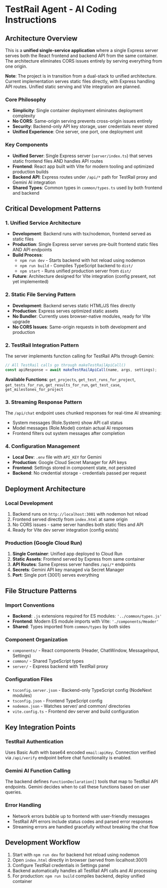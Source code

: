 # TestRail Agent - AI Coding Instructions

## Architecture Overview
This is a **unified single-service application** where a single Express server serves both the React frontend and backend API from the same container. The architecture eliminates CORS issues entirely by serving everything from one origin.

**Note**: The project is in transition from a dual-stack to unified architecture. Current implementation serves static files directly, with Express handling API routes. Unified static serving and Vite integration are planned.

### Core Philosophy
- **Simplicity**: Single container deployment eliminates deployment complexity
- **No CORS**: Same-origin serving prevents cross-origin issues entirely
- **Security**: Backend-only API key storage, user credentials never stored
- **Unified Experience**: One server, one port, one deployment unit

### Key Components
- **Unified Server**: Single Express server (`server/index.ts`) that serves static frontend files AND handles API routes
- **Frontend**: React app built with Vite for modern tooling and optimized production builds
- **Backend API**: Express routes under `/api/*` path for TestRail proxy and Gemini AI integration
- **Shared Types**: Common types in `common/types.ts` used by both frontend and backend

## Critical Development Patterns

### 1. Unified Service Architecture
- **Development**: Backend runs with tsx/nodemon, frontend served as static files
- **Production**: Single Express server serves pre-built frontend static files AND API endpoints
- **Build Process**:
  - `npm run dev` - Starts backend with hot reload using nodemon
  - `npm run build` - Compiles TypeScript backend to `dist/`
  - `npm start` - Runs unified production server from `dist/`
- **Future**: Architecture designed for Vite integration (config present, not yet implemented)

### 2. Static File Serving Pattern
- **Development**: Backend serves static HTML/JS files directly
- **Production**: Express serves optimized static assets
- **No Bundler**: Currently uses browser-native modules, ready for Vite upgrade
- **No CORS Issues**: Same-origin requests in both development and production

### 2. TestRail Integration Pattern
The server implements function calling for TestRail APIs through Gemini:
```typescript
// All TestRail calls go through makeTestRailApiCall()
const apiResponse = await makeTestRailApiCall(name, args, settings);
```

**Available Functions**: `get_projects`, `get_test_runs_for_project`, `get_tests_for_run`, `get_results_for_run`, `get_test_case`, `get_milestones_for_project`

### 3. Streaming Response Pattern
The `/api/chat` endpoint uses chunked responses for real-time AI streaming:
- System messages (Role.System) show API call status
- Model messages (Role.Model) contain actual AI responses
- Frontend filters out system messages after completion

### 4. Configuration Management
- **Local Dev**: `.env` file with `API_KEY` for Gemini
- **Production**: Google Cloud Secret Manager for API keys
- **Frontend**: Settings stored in component state, not persisted
- **Backend**: No credential storage - credentials passed per request

## Deployment Architecture

### Local Development
1. Backend runs on `http://localhost:3001` with nodemon hot reload
2. Frontend served directly from `index.html` at same origin
3. No CORS issues - same server handles both static files and API
4. Ready for Vite dev server integration (config exists)

### Production (Google Cloud Run)
1. **Single Container**: Unified app deployed to Cloud Run
2. **Static Assets**: Frontend served by Express from same container
3. **API Routes**: Same Express server handles `/api/*` endpoints
4. **Secrets**: Gemini API key managed via Secret Manager
5. **Port**: Single port (3001) serves everything

## File Structure Patterns

### Import Conventions
- **Backend**: `.js` extensions required for ES modules: `'../common/types.js'`
- **Frontend**: Modern ES module imports with Vite: `'./components/Header'`
- **Shared**: Types imported from `common/types` by both sides

### Component Organization
- `components/` - React components (Header, ChatWindow, MessageInput, Settings)
- `common/` - Shared TypeScript types
- `server/` - Express backend with TestRail proxy

### Configuration Files
- `tsconfig.server.json` - Backend-only TypeScript config (NodeNext modules)
- `tsconfig.json` - Frontend TypeScript config
- `nodemon.json` - Watches server/ and common/ directories
- `vite.config.ts` - Frontend dev server and build configuration

## Key Integration Points

### TestRail Authentication
Uses Basic Auth with base64 encoded `email:apiKey`. Connection verified via `/api/verify` endpoint before chat functionality is enabled.

### Gemini AI Function Calling
The backend defines `FunctionDeclaration[]` tools that map to TestRail API endpoints. Gemini decides when to call these functions based on user queries.

### Error Handling
- Network errors bubble up to frontend with user-friendly messages
- TestRail API errors include status codes and parsed error responses
- Streaming errors are handled gracefully without breaking the chat flow

## Development Workflow
1. Start with `npm run dev` for backend hot reload using nodemon
2. Open `index.html` directly in browser (served from localhost:3001)
3. Configure TestRail credentials in Settings panel
4. Backend automatically handles all TestRail API calls and AI processing
5. For production: `npm run build` compiles backend, deploy unified container
